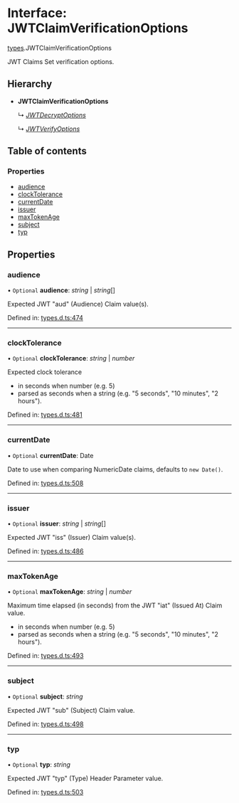# Interface: JWTClaimVerificationOptions

[types](../modules/types.md).JWTClaimVerificationOptions

JWT Claims Set verification options.

## Hierarchy

* **JWTClaimVerificationOptions**

  ↳ [*JWTDecryptOptions*](jwt_decrypt.jwtdecryptoptions.md)

  ↳ [*JWTVerifyOptions*](jwt_verify.jwtverifyoptions.md)

## Table of contents

### Properties

- [audience](types.jwtclaimverificationoptions.md#audience)
- [clockTolerance](types.jwtclaimverificationoptions.md#clocktolerance)
- [currentDate](types.jwtclaimverificationoptions.md#currentdate)
- [issuer](types.jwtclaimverificationoptions.md#issuer)
- [maxTokenAge](types.jwtclaimverificationoptions.md#maxtokenage)
- [subject](types.jwtclaimverificationoptions.md#subject)
- [typ](types.jwtclaimverificationoptions.md#typ)

## Properties

### audience

• `Optional` **audience**: *string* \| *string*[]

Expected JWT "aud" (Audience) Claim value(s).

Defined in: [types.d.ts:474](https://github.com/panva/jose/blob/main/src/types.d.ts#L474)

___

### clockTolerance

• `Optional` **clockTolerance**: *string* \| *number*

Expected clock tolerance
- in seconds when number (e.g. 5)
- parsed as seconds when a string (e.g. "5 seconds", "10 minutes", "2 hours").

Defined in: [types.d.ts:481](https://github.com/panva/jose/blob/main/src/types.d.ts#L481)

___

### currentDate

• `Optional` **currentDate**: Date

Date to use when comparing NumericDate claims, defaults to `new Date()`.

Defined in: [types.d.ts:508](https://github.com/panva/jose/blob/main/src/types.d.ts#L508)

___

### issuer

• `Optional` **issuer**: *string* \| *string*[]

Expected JWT "iss" (Issuer) Claim value(s).

Defined in: [types.d.ts:486](https://github.com/panva/jose/blob/main/src/types.d.ts#L486)

___

### maxTokenAge

• `Optional` **maxTokenAge**: *string* \| *number*

Maximum time elapsed (in seconds) from the JWT "iat" (Issued At) Claim value.
- in seconds when number (e.g. 5)
- parsed as seconds when a string (e.g. "5 seconds", "10 minutes", "2 hours").

Defined in: [types.d.ts:493](https://github.com/panva/jose/blob/main/src/types.d.ts#L493)

___

### subject

• `Optional` **subject**: *string*

Expected JWT "sub" (Subject) Claim value.

Defined in: [types.d.ts:498](https://github.com/panva/jose/blob/main/src/types.d.ts#L498)

___

### typ

• `Optional` **typ**: *string*

Expected JWT "typ" (Type) Header Parameter value.

Defined in: [types.d.ts:503](https://github.com/panva/jose/blob/main/src/types.d.ts#L503)
